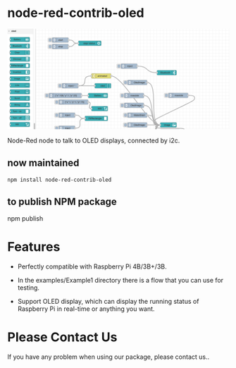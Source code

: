 node-red-contrib-oled
=====================
![Image text](https://raw.githubusercontent.com/HendrikRoth/node-red-contrib-oled/master/screen%20example.png)



Node-Red node to talk to OLED displays, connected by i2c.

## now maintained

```
npm install node-red-contrib-oled
```

## to publish NPM package
npm publish

# Features

* Perfectly compatible with Raspberry Pi 4B/3B+/3B.

* In the examples/Example1 directory there is a flow that you can use for testing.

* Support OLED display, which can display the running status of Raspberry Pi in real-time or anything you want.

# Please Contact Us
If you have any problem when using our package, please contact us..
